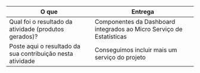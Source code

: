 |O que| Entrega |
|--|--|
| Qual foi o resultado da atividade (produtos gerados)? |Componentes da Dashboard integrados ao Micro Serviço de Estatísticas|
| Poste aqui o resultado da sua contribuição nesta atividade |Conseguimos incluir mais um serviço do projeto|